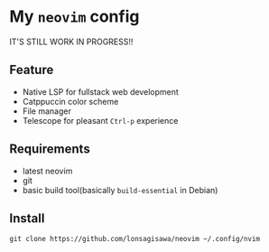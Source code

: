 # My `neovim` config

IT'S STILL WORK IN PROGRESS!!

## Feature

- Native LSP for fullstack web development
- Catppuccin color scheme
- File manager
- Telescope for pleasant `Ctrl-p` experience

## Requirements

- latest neovim
- git
- basic build tool(basically `build-essential` in Debian)

## Install

```shell
git clone https://github.com/lonsagisawa/neovim ~/.config/nvim
```

